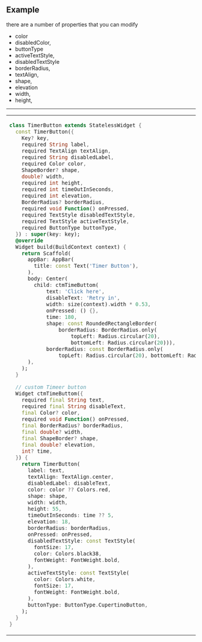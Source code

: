 <!--
This README describes the package. If you publish this package to pub.dev,
this README's contents appear on the landing page for your package.

For information about how to write a good package README, see the guide for
[writing package pages](https://dart.dev/guides/libraries/writing-package-pages).

For general information about developing packages, see the Dart guide for
[creating packages](https://dart.dev/guides/libraries/create-library-packages)
and the Flutter guide for
[developing packages and plugins](https://flutter.dev/developing-packages).
-->

## Example
there are a number of properties that you can modify

- color
- disabledColor,
- buttonType
- activeTextStyle,
- disabledTextStyle
- borderRadius,
- textAlign,
- shape,
- elevation <!-- default elevation is 2 -->
- width,
- height,

<hr>

<table>
<tr>
<td>


```dart
class TimerButton extends StatelessWidget {
  const TimerButton({
    Key? key,
    required String label,
    required TextAlign textAlign,
    required String disabledLabel,
    required Color color,
    ShapeBorder? shape,
    double? width,
    required int height,
    required int timeOutInSeconds,
    required int elevation,
    BorderRadius? borderRadius,
    required void Function() onPressed,
    required TextStyle disabledTextStyle,
    required TextStyle activeTextStyle,
    required ButtonType buttonType,
  }) : super(key: key);
  @override
  Widget build(BuildContext context) {
    return Scaffold(
      appBar: AppBar(
        title: const Text('Timer Button'),
      ),
      body: Center(
        child: ctmTimeButtom(
            text: 'Click here',
            disableText: 'Retry in',
            width: size(context).width * 0.53,
            onPressed: () {},
            time: 180,
            shape: const RoundedRectangleBorder(
                borderRadius: BorderRadius.only(
                    topLeft: Radius.circular(20),
                    bottomLeft: Radius.circular(20))),
            borderRadius: const BorderRadius.only(
                topLeft: Radius.circular(20), bottomLeft: Radius.circular(20))),
      ),
    );
  }

  // custom Timeer button
  Widget ctmTimeButtom({
    required final String text,
    required final String disableText,
    final Color? color,
    required void Function() onPressed,
    final BorderRadius? borderRadius,
    final double? width,
    final ShapeBorder? shape,
    final double? elevation,
    int? time,
  }) {
    return TimerButton(
      label: text,
      textAlign: TextAlign.center,
      disabledLabel: disableText,
      color: color ?? Colors.red,
      shape: shape,
      width: width,
      height: 55,
      timeOutInSeconds: time ?? 5,
      elevation: 18,
      borderRadius: borderRadius,
      onPressed: onPressed,
      disabledTextStyle: const TextStyle(
        fontSize: 17,
        color: Colors.black38,
        fontWeight: FontWeight.bold,
      ),
      activeTextStyle: const TextStyle(
        color: Colors.white,
        fontSize: 17,
        fontWeight: FontWeight.bold,
      ),
      buttonType: ButtonType.CupertinoButton,
    );
  }
}

```
</td>
<td>
<img src="">
</td>
</tr>
</table>
